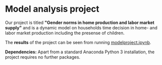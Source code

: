 # Model analysis project

Our project is titled **"Gender norms in home production and labor market supply"** and is a dynamic model on households time decision in home- and labor market production including the presense of children.

The **results** of the project can be seen from running [modelproject.ipynb](modelproject.ipynb).

**Dependencies:** Apart from a standard Anaconda Python 3 installation, the project requires no further packages.